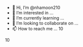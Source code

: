 - 👋 Hi, I’m @nhamoon210
- 👀 I’m interested in ...
- 🌱 I’m currently learning ...
- 💞️ I’m looking to collaborate on ...
- 📫 How to reach me ...
10
<!---
nhamoon210/nhamoon210 is a ✨ special ✨ repository because its `README.md` (this file) appears on your GitHub profile.
You can click the Preview link to take a look at your changes.
--->10

